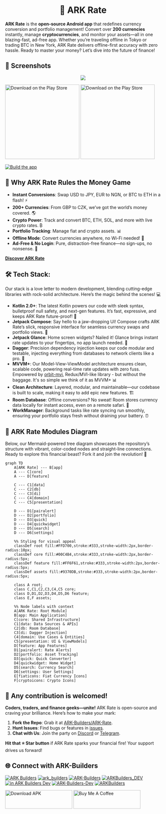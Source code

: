 <h1 align="center"> 💱 ARK Rate</h1>

**ARK Rate** is the **open-source Android app** that redefines currency conversion and portfolio management! Convert over **200 currencies** instantly, manage **cryptocurrencies**, and monitor your assets—all in one blazing-fast, ad-free app. Whether you’re traveling offline in Tokyo or trading BTC in New York, ARK Rate delivers offline-first accuracy with zero hassle. Ready to master your money? Let’s dive into the future of finance!

## 📱 Screenshots
<p align="center">
<img src="https://github.com/user-attachments/assets/7050cc40-74b5-4ff2-99d9-0f734471616d"/>
</p>


[<img src="https://upload.wikimedia.org/wikipedia/commons/7/78/Google_Play_Store_badge_EN.svg" alt="Download on the Play Store" width="240"/>](https://play.google.com/store/apps/details?id=dev.arkbuilders.rate)
[<img src="https://api.producthunt.com/widgets/embed-image/v1/featured.svg?post_id=955026" alt="Download on the Play Store" width="240" />](https://www.producthunt.com/posts/ark-rate)

[![Build the app](https://github.com/ARK-Builders/ARK-Rate/actions/workflows/build.yml/badge.svg)](https://github.com/ARK-Builders/ARK-Rate/actions/workflows/build.yml)

## 🌟 Why ARK Rate Rules the Money Game
- **Instant Conversions**: Swap USD to JPY, EUR to NGN, or BTC to ETH in a flash! ⚡
- **200+ Currencies**: From GBP to CZK, we’ve got the world’s money covered. 🌎
- **Crypto Power**: Track and convert BTC, ETH, SOL, and more with live crypto rates. ₿
- **Portfolio Tracking**: Manage fiat and crypto assets. 📊
- **Offline Mode**: Convert currencies anywhere, no Wi-Fi needed! 📴
- **Ad-Free & No Login**: Pure, distraction-free finance—no sign-ups, no nonsense. 🚀

**[Discover ARK Rate](https://www.ark-builders.dev/apps/rate)**

## 🛠 Tech Stack:
Our stack is a love letter to modern development, blending cutting-edge libraries with rock-solid architecture. Here’s the magic behind the scenes! 💻

- **Kotlin 2.0+**: The latest Kotlin powers our code with sleek syntax, bulletproof null safety, and next-gen features. It’s fast, expressive, and keeps ARK Rate future-proof! 🚀
- **Jetpack Compose**: Say hello to a jaw-dropping UI! Compose crafts ARK Rate’s slick, responsive interface for seamless currency swaps and portfolio views. 🎨
- **Jetpack Glance**: Home screen widgets? Nailed it! Glance brings instant rate updates to your fingertips, no app launch needed. 📱
- **Dagger**: Precision dependency injection keeps our code modular and testable, injecting everything from databases to network clients like a pro. 🔪
- **MVVM+**: Our Model-View-ViewModel architecture ensures clean, scalable code, powering real-time rate updates with zero fuss. Empowered by [orbit-mvi](https://github.com/orbit-mvi/orbit-mvi), Redux/MVI-like library - but without the baggage. It's so simple we think of it as MVVM+  📊
- **Clean Architecture**: Layered, modular, and maintainable—our codebase is built to scale, making it easy to add epic new features. 🏗️
- **Room Database**: Offline conversions? No sweat! Room stores currency data locally for instant access, even on a remote safari. 💾
- **WorkManager**: Background tasks like rate syncing run smoothly, ensuring your portfolio stays fresh without draining your battery. ⏰

## 📐 ARK Rate Modules Diagram
Below, our Mermaid-powered tree diagram showcases the repository’s structure with vibrant, color-coded nodes and straight-line connections. Ready to explore this financial beast? Fork it and join the revolution! 🚀

```mermaid
graph TD
    A[ARK Rate] --- B[app]
    A --- C[core]
    A --- D[feature]

    C --- C1[data]
    C --- C2[db]
    C --- C3[di]
    C --- C4[domain]
    C --- C5[presentation]

    D --- D1[pairalert]
    D --- D2[portfolio]
    D --- D3[quick]
    D --- D4[quickwidget]
    D --- D5[search]
    D --- D6[settings]

    %% Styling for visual appeal
    classDef root fill:#FFD700,stroke:#333,stroke-width:2px,border-radius:10px;
    classDef core fill:#00C4B4,stroke:#333,stroke-width:2px,border-radius:5px;
    classDef feature fill:#FF6F61,stroke:#333,stroke-width:2px,border-radius:5px;
    classDef assets fill:#9370DB,stroke:#333,stroke-width:2px,border-radius:5px;

    class A root;
    class C,C1,C2,C3,C4,C5 core;
    class D,D1,D2,D3,D4,D5,D6 feature;
    class E,F assets;

    %% Node labels with context
    A[ARK Rate: Root Module]
    B[app: Main Application]
    C[core: Shared Infrastructure]
    C1[data: Data Sources & APIs]
    C2[db: Room Database]
    C3[di: Dagger Injection]
    C4[domain: Use Cases & Entities]
    C5[presentation: UI & ViewModels]
    D[feature: App Features]
    D1[pairalert: Rate Alerts]
    D2[portfolio: Asset Tracking]
    D3[quick: Quick Converter]
    D4[quickwidget: Home Widget]
    D5[search: Currency Search]
    D6[settings: User Settings]
    E[fiaticons: Fiat Currency Icons]
    F[cryptoicons: Crypto Icons]
```

## 🤝 Any contribution is welcomed!
**Coders, traders, and finance geeks—unite!** ARK Rate is open-source and craving your brilliance. Here’s how to make your mark:

1. **Fork the Repo**: Grab it at [ARK-Builders/ARK-Rate](https://github.com/ARK-Builders/ARK-Rate).
2. **Hunt Issues**: Find bugs or features in [issues](https://github.com/ARK-Builders/ARK-Rate/issues).
3. **Chat with Us**: Join the party on [Discord](https://discord.com/invite/uRWJyYBr) or [Telegram](https://t.me/ark_builders).

**Hit that ⭐ Star button** if ARK Rate sparks your financial fire! Your support drives us forward!

## 🌐 Connect with ARK-Builders
[![ARK Builders](https://img.shields.io/badge/ARK%20Builders-5865F2?logo=discord&logoColor=white)](https://discord.com/invite/uRWJyYBr)
[![ark_builders](https://img.shields.io/badge/ark__builders-0088CC?logo=telegram&logoColor=white)](https://t.me/ark_builders)
[![ARK-Builders](https://img.shields.io/badge/ARK--Builders-181717?logo=github&logoColor=white)](https://github.com/ARK-Builders)
[![ARKBuilders_DEV](https://img.shields.io/badge/ARKBuilders__DEV-000000?logo=x&logoColor=white)](https://x.com/ARKBuilders_DEV)
[![in ARK Builders Dev](https://img.shields.io/badge/in%20ARK%20Builders%20Dev-0A66C2?logoColor=white)](https://www.linkedin.com/company/ark-builders-dev/)
[![ARK-Builders-Dev](https://img.shields.io/badge/ARK--Builders--Dev-FF0000?logo=youtube&logoColor=white)](https://www.youtube.com/@ARK-Builders-Dev)
[![ARKBuilders](https://img.shields.io/badge/ARKBuilders-12100E?logo=medium&logoColor=white)](https://ark-builders.medium.com/rate-2-0-full-revamp-b9ca3246fad2)

<a href="https://www.ark-builders.dev/apps/rate" target="_blank"><img src="https://github-production-user-asset-6210df.s3.amazonaws.com/581023/255703247-978df9c0-3de4-44ed-97f1-ae46631af49d.png" alt="Download APK" style="height: 60px !important;width: 217px !important;" ></a>
<a href="https://www.buymeacoffee.com/arkbuilders" target="_blank"><img src="https://cdn.buymeacoffee.com/buttons/v2/default-yellow.png" alt="Buy Me A Coffee" style="height: 60px !important;width: 217px !important;" ></a>
